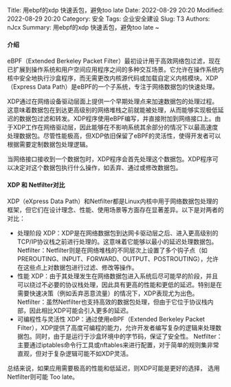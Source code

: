 Title: 用ebpf的xdp 快速丢包，避免too late
Date: 2022-08-29 20:20
Modified: 2022-08-29 20:20
Category: 安全
Tags: 企业安全建设
Slug: T3
Authors: nJcx
Summary: 用ebpf的xdp 快速丢包，避免too late ~


#### 介绍

eBPF（Extended Berkeley Packet Filter）最初设计用于高效网络包过滤，现在已扩展到操作系统和用户空间应用程序之间的多种交互场景。它允许在操作系统内核中安全地执行沙盒程序，而无需更改内核源代码或加载自定义内核模块。XDP（Express Data Path）是eBPF的一个子系统，专注于网络数据包的快速处理。

XDP通过在网络设备驱动层面上提供一个早期处理点来加速数据包的处理过程。这意味着数据包在到达更高级别的网络堆栈之前就能被处理，从而能够实现极低延迟的数据包过滤和转发。XDP程序使用eBPF编写，并直接附加到网络接口上。由于XDP工作在网络驱动层，因此能够在不影响系统其余部分的情况下以最高速度处理数据包。尽管性能极高，但XDP依旧保留了eBPF的灵活性，使得开发者可以根据需要定制数据包处理逻辑。

当网络接口接收到一个数据包时，XDP程序会首先处理这个数据包。XDP程序可以决定对这个数据包执行什么操作，如丢弃、通过或修改数据包。



#### XDP 和 Netfilter对比

XDP（eXpress Data Path）和Netfilter都是Linux内核中用于网络数据包处理的框架，但它们在设计理念、性能、使用场景等方面存在显著差异。以下是对两者的对比：

-  处理阶段
XDP：XDP是在网络数据包到达网卡驱动层之后、进入更高级别的TCP/IP协议栈之前进行处理的。这意味着它能够以最小的延迟处理数据包。
Netfilter：Netfilter则是在网络堆栈的不同层次上设置了多个钩子点（如PREROUTING、INPUT、FORWARD、OUTPUT、POSTROUTING），允许在这些点上对数据包进行过滤、修改等操作。
-  性能
XDP：由于其处理发生在网络数据包进入系统后尽可能早的阶段，并且可以绕过不必要的协议栈处理，因此具有更高的性能和更低的延迟。特别是在需要快速决策（例如丢弃恶意流量）的情况下，XDP表现尤为出色。
Netfilter：虽然Netfilter也支持高效的数据包处理，但由于它位于协议栈内部，因此相比XDP可能会引入更多的延迟。
-  可编程性与灵活性
XDP：通过使用eBPF（Extended Berkeley Packet Filter），XDP提供了高度可编程的能力，允许开发者编写复杂的逻辑来处理数据包。同时，由于是运行于沙盒环境中的字节码，保证了安全性。
Netfilter：主要通过iptables命令行工具或nftables来进行配置，对于简单的规则集非常直观，但对于复杂逻辑可能不如XDP灵活。

总结来说，如果应用需要极高的性能和低延迟，则XDP可能是更好的选择， 选用Netfilter则可能 Too late。
